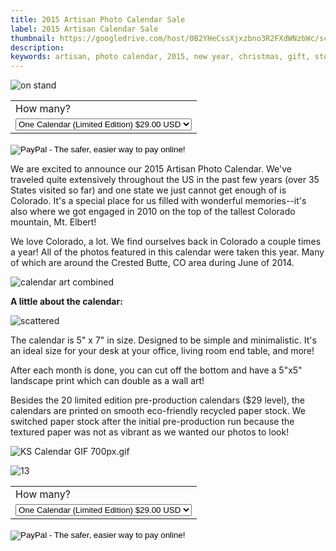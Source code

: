 ```yaml
---
title: 2015 Artisan Photo Calendar Sale
label: 2015 Artisan Calendar Sale
thumbnail: https://googledrive.com/host/0B2YHeCssXjxzbno3R2FXdWNzbWc/scattered.jpg
description: 
keywords: artisan, photo calendar, 2015, new year, christmas, gift, stocking stuffers, holiday gift, ideas, minimalist, contemporary, unique gift, small business, local, organic, colorado, wisconsin, mountains, landscape, colorful colorado, crested butte
---
```


![on stand](https://googledrive.com/host/0B2YHeCssXjxzbno3R2FXdWNzbWc/on-stand.jpg)
<d><div class="center"><form action="https://www.paypal.com/cgi-bin/webscr" method="post" target="_top">
<input type="hidden" name="cmd" value="_s-xclick">
<input type="hidden" name="hosted_button_id" value="F3SHXJLNFRBVU">
<table>
<tr><td><input type="hidden" name="on0" value="How many?">How many?</td></tr><tr><td><select name="os0">
	<option value="One Calendar (Limited Edition)">One Calendar (Limited Edition) $29.00 USD</option>
	<option value="One Calendars">One Calendars $30.00 USD</option>
	<option value="Two Calendars">Two Calendars $56.00 USD</option>
	<option value="Three Calendars">Three Calendars $75.00 USD</option>
	<option value="Four Calendars">Four Calendars $97.00 USD</option>
</select> </td></tr>
</table>
<input type="hidden" name="currency_code" value="USD">
<input type="image" src="https://www.paypalobjects.com/en_US/i/btn/btn_buynowCC_LG.gif" border="0" name="submit" alt="PayPal - The safer, easier way to pay online!">
<img alt="" border="0" src="https://www.paypalobjects.com/en_US/i/scr/pixel.gif" width="1" height="1">
</form></div>
</d>
We are excited to announce our 2015 Artisan Photo Calendar. We've traveled quite extensively throughout the US in the past few years (over 35 States visited so far) and one state we just cannot get enough of is Colorado. It's a special place for us filled with wonderful memories--it's also where we got engaged in 2010 on the top of the tallest Colorado mountain, Mt. Elbert! 

We love Colorado, a lot. We find ourselves back in Colorado a couple times a year! All of the photos featured in this calendar were taken this year. Many of which are around the Crested Butte, CO area during June of 2014.

![calendar art combined](https://googledrive.com/host/0B2YHeCssXjxzbno3R2FXdWNzbWc/calendar-art-combined.jpg)

**A little about the calendar:**

![scattered](https://googledrive.com/host/0B2YHeCssXjxzbno3R2FXdWNzbWc/scattered.jpg)

The calendar is 5" x 7" in size. Designed to be simple and minimalistic. It's an ideal size for your desk at your office, living room end table, and more! 

After each month is done, you can cut off the bottom and have a 5"x5" landscape print which can double as a wall art! 

Besides the 20 limited edition pre-production calendars ($29 level), the calendars are printed on smooth eco-friendly recycled paper stock. We switched paper stock after the initial pre-production run because the textured paper was not as vibrant as we wanted our photos to look!

![KS Calendar GIF 700px.gif](https://googledrive.com/host/0B2YHeCssXjxzbno3R2FXdWNzbWc/KS-Calendar-GIF-700px.gif)

![13](https://googledrive.com/host/0B2YHeCssXjxzbno3R2FXdWNzbWc/13.jpg)

<d><div class="center"><form action="https://www.paypal.com/cgi-bin/webscr" method="post" target="_top">
<input type="hidden" name="cmd" value="_s-xclick">
<input type="hidden" name="hosted_button_id" value="F3SHXJLNFRBVU">
<table>
<tr><td><input type="hidden" name="on0" value="How many?">How many?</td></tr><tr><td><select name="os0">
	<option value="One Calendar (Limited Edition)">One Calendar (Limited Edition) $29.00 USD</option>
	<option value="One Calendars">One Calendars $30.00 USD</option>
	<option value="Two Calendars">Two Calendars $56.00 USD</option>
	<option value="Three Calendars">Three Calendars $75.00 USD</option>
	<option value="Four Calendars">Four Calendars $97.00 USD</option>
</select> </td></tr>
</table>
<input type="hidden" name="currency_code" value="USD">
<input type="image" src="https://www.paypalobjects.com/en_US/i/btn/btn_buynowCC_LG.gif" border="0" name="submit" alt="PayPal - The safer, easier way to pay online!">
<img alt="" border="0" src="https://www.paypalobjects.com/en_US/i/scr/pixel.gif" width="1" height="1">
</form></div>
</d>
